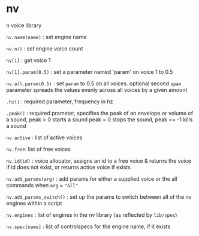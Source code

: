 # nv
n voice library

`nv.name(name)` : set engine name

`nv.n()` : set engine voice count

`nv[1]` : get voice 1

`nv[1].param(0.5)` : set a parameter named 'param' on voice 1 to 0.5

`nv.all.param(0.5)` : set `param` to 0.5 on all voices. optional second `span` parameter spreads the values evenly across all voices by a given amount

`.hz()` : required parameter, frequency in hz

`.peak()` : required prameter, specifies the peak of an envelope or volume of a sound, peak > 0 starts a sound peak = 0 stops the sound, peak <= -1 kills a sound

`nv.active` : list of active voices

`nv.free`: list of free voices

`nv.id(id)` : voice allocator, assigns an id to a free voice & returns the voice if id does not exist, or returns actice voice if exists

`nv.add_params(arg)` : add params for either a supplied voice or the all commands when `arg` = `"all"`

`nv.add_params_switch()` : set up the params to switch between all of the nv engines within a script

`nv.engines` : list of engines in the nv library (as reflected by `lib/spec`)

`nv.spec[name]` : list of controlspecs for the engine name, if it exists
